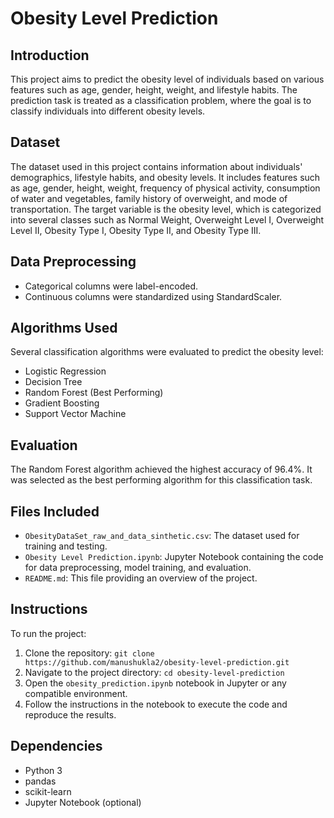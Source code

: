# Obesity Level Prediction

## Introduction
This project aims to predict the obesity level of individuals based on various features such as age, gender, height, weight, and lifestyle habits. The prediction task is treated as a classification problem, where the goal is to classify individuals into different obesity levels.

## Dataset
The dataset used in this project contains information about individuals' demographics, lifestyle habits, and obesity levels. It includes features such as age, gender, height, weight, frequency of physical activity, consumption of water and vegetables, family history of overweight, and mode of transportation. The target variable is the obesity level, which is categorized into several classes such as Normal Weight, Overweight Level I, Overweight Level II, Obesity Type I, Obesity Type II, and Obesity Type III.

## Data Preprocessing
- Categorical columns were label-encoded.
- Continuous columns were standardized using StandardScaler.

## Algorithms Used
Several classification algorithms were evaluated to predict the obesity level:
- Logistic Regression
- Decision Tree
- Random Forest (Best Performing)
- Gradient Boosting
- Support Vector Machine

## Evaluation
The Random Forest algorithm achieved the highest accuracy of 96.4%. It was selected as the best performing algorithm for this classification task.

## Files Included
- `ObesityDataSet_raw_and_data_sinthetic.csv`: The dataset used for training and testing.
- `Obesity Level Prediction.ipynb`: Jupyter Notebook containing the code for data preprocessing, model training, and evaluation.
- `README.md`: This file providing an overview of the project.

## Instructions
To run the project:
1. Clone the repository: `git clone https://github.com/manushukla2/obesity-level-prediction.git`
2. Navigate to the project directory: `cd obesity-level-prediction`
3. Open the `obesity_prediction.ipynb` notebook in Jupyter or any compatible environment.
4. Follow the instructions in the notebook to execute the code and reproduce the results.

## Dependencies
- Python 3
- pandas
- scikit-learn
- Jupyter Notebook (optional)



